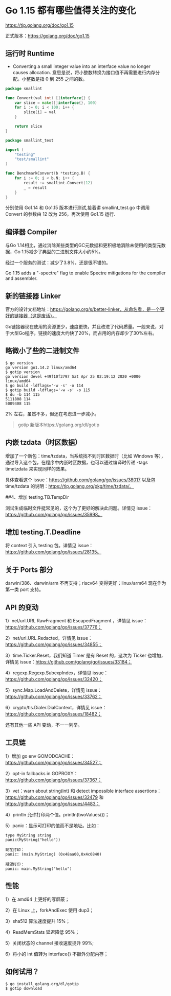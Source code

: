 # Go 1.15 都有哪些值得关注的变化
https://tip.golang.org/doc/go1.15

正式版本：https://golang.org/doc/go1.15

## 运行时 Runtime
- Converting a small integer value into an interface value no longer causes allocation.
意思是说，将小整数转换为接口值不再需要进行内存分配。小整数是指 0 到 255 之间的数。

```go
package smallint

func Convert(val int) []interface{} {
    var slice = make([]interface{}, 100)
    for i := 0; i < 100; i++ {
        slice[i] = val
    }

    return slice
}

package smallint_test

import (
    "testing"
    "test/smallint"
)

func BenchmarkConvert(b *testing.B) {
    for i := 0; i < b.N; i++ {
        result := smallint.Convert(12)
        _ = result
    }
}
```
分别使用 Go1.14 和 Go1.15 版本进行测试,接着讲 smallint_test.go 中调用 Convert 的参数由 12 改为 256，再次使用 Go1.15 运行.


## 编译器 Compiler
与Go 1.14相比，通过消除某些类型的GC元数据和更积极地消除未使用的类型元数据，Go 1.15减少了典型的二进制文件大小约5%。

经过一个服务的测试：减少了3.8%，还是很不错的。

Go 1.15 adds a "-spectre" flag to enable Spectre mitigations for the compiler and assembler.

## 新的链接器 Linker
官方的设计文档地址：https://golang.org/s/better-linker，从命名看，是一个更好的链接器（这是废话）。

Go链接器现在使用的资源更少，速度更快，并且改进了代码质量。一般来说，对于大型Go程序，链接的速度大约快了20%，而占用的内存却少了30%左右。

## 略微小了些的二进制文件

```
$ go version
go version go1.14.2 linux/amd64
$ gotip version
go version devel +49f10f3797 Sat Apr 25 02:19:12 2020 +0000 linux/amd64
$ go build -ldflags='-w -s' -o 114 
$ gotip build -ldflags='-w -s' -o 115
$ du -b 114 115
5111808 114
5009408 115
```
2% 左右，虽然不多，但还在考虑进一步减小。
> gotip 新版本https://golang.org/dl/gotip

## 内嵌 tzdata（时区数据）

增加了一个新包：time/tzdata，当系统找不到时区数据时（比如 Windows 等），通过导入这个包，在程序中内嵌时区数据，也可以通过编译时传递  -tags timetzdata 来实现同样的效果。

具体查看这个 issue：https://github.com/golang/go/issues/38017 以及包 time/tzdata 的说明：https://tip.golang.org/pkg/time/tzdata/。

##4、增加 testing.TB.TempDir

测试生成临时文件挺常见的，这个为了更好的解决此问题。详情见 issue：https://github.com/golang/go/issues/35998。

## 增加 testing.T.Deadline

将 context 引入 testing 包。详情见 issue：https://github.com/golang/go/issues/28135。

## 关于 Ports 部分

darwin/386、darwin/arm 不再支持；riscv64 变得更好；linux/arm64 现在作为第一类 port 支持。

## API  的变动

1）net/url.URL RawFragment 和 EscapedFragment ，详情见 issue：https://github.com/golang/go/issues/37776；

2）net/url.URL.Redacted，详情见 issue：https://github.com/golang/go/issues/34855；

3）time.Ticker.Reset，我们知道 Timer 是有 Reset 的，这次为 Ticker 也增加，详情见 issue：https://github.com/golang/go/issues/33184；

4）regexp.Regexp.SubexpIndex，详情见 issue：https://github.com/golang/go/issues/32420；

5）sync.Map.LoadAndDelete，详情见 issue：https://github.com/golang/go/issues/33762；

6）crypto/tls.Dialer.DialContext，详情见 issue：https://github.com/golang/go/issues/18482；

还有其他一些 API 变动，不一一列举。

## 工具链

1）增加 go env GOMODCACHE：https://github.com/golang/go/issues/34527；

2）opt-in fallbacks in GOPROXY：https://github.com/golang/go/issues/37367；

3）vet：warn about string(int) 和 detect impossible interface assertions：https://github.com/golang/go/issues/32479 和 https://github.com/golang/go/issues/4483；

4）println 允许打印两个值。println(twoValues())；

5）panic：显示可打印的值而不是地址。比如：
```
type MyString string
panic(MyString("hello"))

现在打印：
panic: (main.MyString) (0x48aa00,0x4c0840)

期望打印：
panic: main.MyString("hello")
```

## 性能

1）在 amd64 上更好的写屏蔽；

2）在 Linux 上，forkAndExec 使用 dup3；

3）sha512 算法速度提升 15%；

4）ReadMemStats 延迟降低 95%；

5）关闭状态的 channel 接收速度提升 99%;

6）将小的 int 值转为 interface{} 不额外分配内存；

## 如何试用？
```
$ go install golang.org/dl/gotip
$ gotip download
```